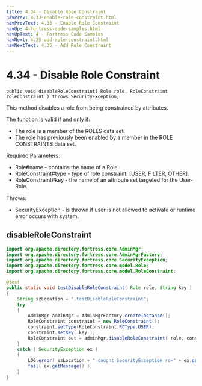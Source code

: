 ```yaml
---
title: 4.34 - Disable Role Constraint
navPrev: 4.33-enable-role-constraint.html
navPrevText: 4.33 - Enable Role Constraint
navUp: 4-fortress-code-samples.html
navUpText: 4 - Fortress Code Samples
navNext: 4.35-add-role-constraint.html
navNextText: 4.35 - Add Role Constraint
---
```


# 4.34 - Disable Role Constraint

```
public void disableRoleConstraint( Role role, RoleConstraint roleConstraint ) throws SecurityException;
```

This method disables a role from being constrained by attributes.

The function is valid if and only if:
- The role is a member of the ROLES data set.
- The role has previously been enabled by a member in the ROLE CONSTRAINTS data set.

Required Parameters:
- Role#name - contains the name of a Role.
- RoleConstraint#type - type of role constraint: [USER, FILTER, OTHER].
- RoleConstraint#key - the name of an attribute set targeted for the User-Role. 

Throws:
- SecurityException - is thrown if user is not allowed to activate or runtime error occurs with system.

## disableRoleConstraint

```java
import org.apache.directory.fortress.core.AdminMgr;
import org.apache.directory.fortress.core.AdminMgrFactory;
import org.apache.directory.fortress.core.SecurityException;
import org.apache.directory.fortress.core.model.Role;
import org.apache.directory.fortress.core.model.RoleConstraint;

@test
public static void testDisableRoleConstraint( Role role, String key )
{
    String szLocation = ".testDisableRoleConstraint";
    try
    {
        AdminMgr adminMgr = AdminMgrFactory.createInstance();
        RoleConstraint constraint = new RoleConstraint();
        constraint.setType(RoleConstraint.RCType.USER);        
        constraint.setKey( key );
        RoleConstraint out = adminMgr.disableRoleConstraint( role, constraint );
    }
    catch ( SecurityException ex )
    {
        LOG.error( szLocation + " caught SecurityException rc=" + ex.getErrorId() + ", msg=" + ex.getMessage(), ex );
        fail( ex.getMessage() );
    }
}
```
